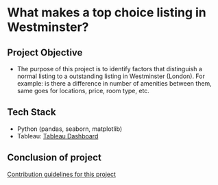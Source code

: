 # What makes a top choice listing in Westminster?

## Project Objective
* The purpose of this project is to identify factors that distinguish a normal listing to a outstanding listing in Westminster (London). For example: is there a difference in number of amenities between them, same goes for locations, price, room type, etc.
## Tech Stack
* Python (pandas, seaborn, matplotlib)
* Tableau: [Tableau Dashboard](https://public.tableau.com/views/Milestone_16752659315130/Story1?:language=en-US&publish=yes&:display_count=n&:origin=viz_share_link)
## Conclusion of project
[Contribution guidelines for this project](docs/CONTRIBUTING.md)

